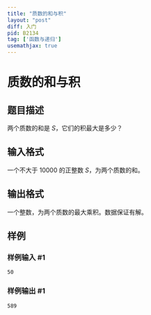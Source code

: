 ```yaml
---
title: "质数的和与积"
layout: "post"
diff: 入门
pid: B2134
tag: ['函数与递归']
usemathjax: true
---
```


# 质数的和与积
## 题目描述

两个质数的和是 $S$，它们的积最大是多少？
## 输入格式

一个不大于 $10000$ 的正整数 $S$，为两个质数的和。
## 输出格式

一个整数，为两个质数的最大乘积。数据保证有解。
## 样例

### 样例输入 #1
```
50
```
### 样例输出 #1
```
589
```
